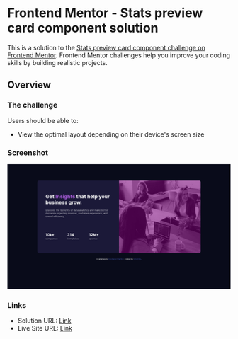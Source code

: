 # Frontend Mentor - Stats preview card component solution

This is a solution to the [Stats preview card component challenge on Frontend Mentor](https://www.frontendmentor.io/challenges/stats-preview-card-component-8JqbgoU62). Frontend Mentor challenges help you improve your coding skills by building realistic projects.

## Overview

### The challenge

Users should be able to:

- View the optimal layout depending on their device's screen size

### Screenshot

![](/screenshot.png)

### Links

- Solution URL: [Link](https://your-solution-url.com)
- Live Site URL: [Link](https://vitor-stats-preview.netlify.app/)
